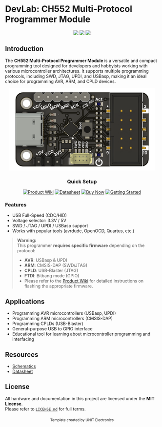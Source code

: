 # DevLab: CH552 Multi-Protocol Programmer Module

<div align="center">
  <img src="https://img.shields.io/badge/version-1.0-blue.svg" />
  <img src="https://img.shields.io/badge/language-C-lightgrey.svg" />
  <img src="https://img.shields.io/badge/license-MIT-green.svg" />
</div>

## Introduction

The **CH552 Multi-Protocol Programmer Module** is a versatile and compact programming tool designed for developers and hobbyists working with various microcontroller architectures. It supports multiple programming protocols, including SWD, JTAG, UPDI, and USBasp, making it an ideal choice for programming AVR, ARM, and CPLD devices.

<div align="center">
  <img src="https://raw.githubusercontent.com/UNIT-Electronics-MX/unit_ch552_multiprotocol_programmer/refs/heads/main/hardware/resources/programmer.png" width="480" alt="Multi-Protocol Programmer" />

  </div>


<div align="center">

### Quick Setup


[<img src="https://img.shields.io/badge/Product%20Wiki-blue?style=for-the-badge" alt="Product Wiki">](#)
[<img src="https://img.shields.io/badge/Datasheet-green?style=for-the-badge" alt="Datasheet">](#)
[<img src="https://img.shields.io/badge/Buy%20Now-orange?style=for-the-badge" alt="Buy Now">](https://uelectronics.com/)
[<img src="https://img.shields.io/badge/Getting%20Started-purple?style=for-the-badge" alt="Getting Started">](#)

</div>

### Features

* USB Full-Speed (CDC/HID)
* Voltage selector: 3.3V / 5V
* SWD / JTAG / UPDI / USBasp support
* Works with popular tools (avrdude, OpenOCD, Quartus, etc.)


> **Warning:**  
> This programmer **requires specific firmware** depending on the protocol:
>
> - **AVR**: USBasp & UPDI  
> - **ARM**: CMSIS-DAP (SWD/JTAG)  
> - **CPLD**: USB-Blaster (JTAG)
> - **FTDI**: Bitbang mode (GPIO)
> - Please refer to the [Product Wiki](#) for detailed instructions on flashing the appropriate firmware.



## Applications
- Programming AVR microcontrollers (USBasp, UPDI)
- Programming ARM microcontrollers (CMSIS-DAP)
- Programming CPLDs (USB-Blaster)
- General-purpose USB to GPIO interface
- Educational tool for learning about microcontroller programming and interfacing


##  Resources

- [Schematics](hardware/unit_schematic_v_0_0_1_ue0102_PY32f003L24D6TR_devlab.pdf)
- [Datasheet](hardware/resources/PY32F003L24_datasheet.pdf)

## License

All hardware and documentation in this project are licensed under the **MIT License**.  
Please refer to [`LICENSE.md`](LICENSE.md) for full terms.



<div align="center">
  <sub>Template created by UNIT Electronics </sub>
</div>

